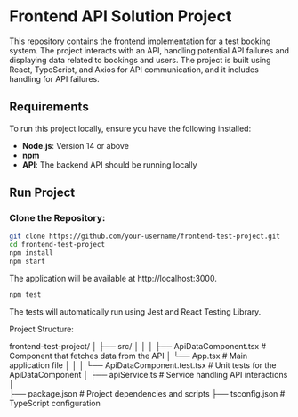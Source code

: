 # Frontend API Solution Project

This repository contains the frontend implementation for a test booking system. The project interacts with an API, handling potential API failures and displaying data related to bookings and users. The project is built using React, TypeScript, and Axios for API communication, and it includes handling for API failures.

## Requirements

To run this project locally, ensure you have the following installed:

- **Node.js**: Version 14 or above
- **npm**
- **API**: The backend API should be running locally

## Run Project

### Clone the Repository:
```bash
git clone https://github.com/your-username/frontend-test-project.git
cd frontend-test-project
npm install
npm start
```
The application will be available at http://localhost:3000.

```bash
npm test
```
The tests will automatically run using Jest and React Testing Library.


Project Structure:

frontend-test-project/
│
├── src/
│   │
│   ├── ApiDataComponent.tsx         # Component that fetches data from the API
│   └── App.tsx                      # Main application file
│   │
│   └── ApiDataComponent.test.tsx     # Unit tests for the ApiDataComponent
│   ├── apiService.ts                 # Service handling API interactions
│  
├── package.json                      # Project dependencies and scripts
├── tsconfig.json                     # TypeScript configuration
